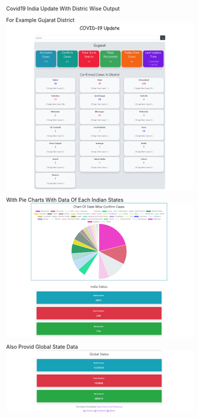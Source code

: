 Covid19 India Update With Distric Wise Output

For Example Gujarat District
![GitHub Logo](/op1.png)

With Pie Charts With Data Of Each Indian States
![GitHub Logo](/op2.png)

Also Provid Global State Data
![GitHub Logo](/op3.png)

